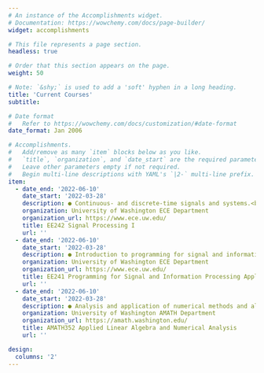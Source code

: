 ```yaml
---
# An instance of the Accomplishments widget.
# Documentation: https://wowchemy.com/docs/page-builder/
widget: accomplishments

# This file represents a page section.
headless: true

# Order that this section appears on the page.
weight: 50

# Note: `&shy;` is used to add a 'soft' hyphen in a long heading.
title: 'Current Courses'
subtitle:

# Date format
#   Refer to https://wowchemy.com/docs/customization/#date-format
date_format: Jan 2006

# Accomplishments.
#   Add/remove as many `item` blocks below as you like.
#   `title`, `organization`, and `date_start` are the required parameters.
#   Leave other parameters empty if not required.
#   Begin multi-line descriptions with YAML's `|2-` multi-line prefix.
item:
  - date_end: '2022-06-10'
    date_start: '2022-03-28'
    description: ● Continuous- and discrete-time signals and systems.<br>● Convolution of signals.<br>● Fourier series and transforms.<br>● LTI system properties and filters.
    organization: University of Washington ECE Department
    organization_url: https://www.ece.uw.edu/
    title: EE242 Signal Processing I
    url: ''
  - date_end: '2022-06-10'
    date_start: '2022-03-28'
    description: ● Introduction to programming for signal and information processing.<br>● Extensive use of numpy and scipy.<br>● Introduction to data visualization packages such as Pandas and NetworkX.
    organization: University of Washington ECE Department
    organization_url: https://www.ece.uw.edu/
    title: EE241 Programming for Signal and Information Processing Applications
    url: ''
  - date_end: '2022-06-10'
    date_start: '2022-03-28'
    description: ● Analysis and application of numerical methods and algorithms to problems in the applied sciences and engineering.<br>● Extensive use of MATLAB and/or Python for programming and solution techniques.
    organization: University of Washington AMATH Department
    organization_url: https://amath.washington.edu/
    title: AMATH352 Applied Linear Algebra and Numerical Analysis
    url: ''

design:
  columns: '2'
---
```

